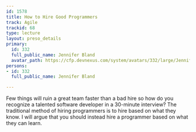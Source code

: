 ```yaml
---
id: 1578
title: How to Hire Good Programmers
track: Agile
trackid: 68
type: lecture
layout: preso_details
primary:
  id: 332
  full_public_name: Jennifer Bland
  avatar_path: https://cfp.devnexus.com/system/avatars/332/large/Jennifer-Bland-headshot.jpg?1494079160
persons:
- id: 332
  full_public_name: Jennifer Bland

---
```

Few things will ruin a great team faster than a bad hire so how do you recognize a talented software developer in a 30-minute interview? The traditional method of hiring programmers is to hire based on what they know. I will argue that you should instead hire a programmer based on what they can learn.